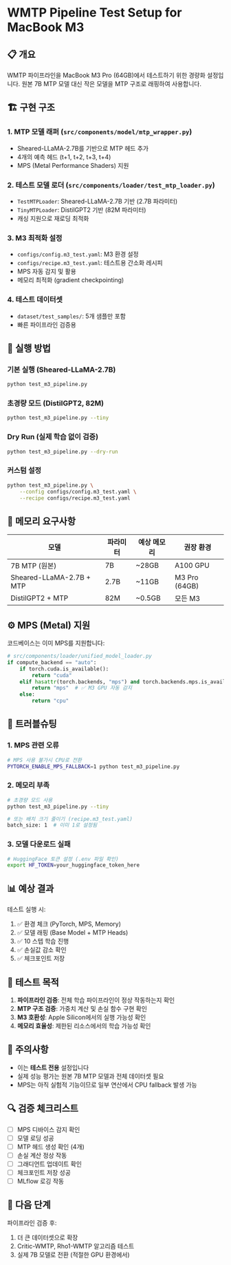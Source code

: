 # WMTP Pipeline Test Setup for MacBook M3

## 📋 개요

WMTP 파이프라인을 MacBook M3 Pro (64GB)에서 테스트하기 위한 경량화 설정입니다.
원본 7B MTP 모델 대신 작은 모델을 MTP 구조로 래핑하여 사용합니다.

## 🏗️ 구현 구조

### 1. **MTP 모델 래퍼** (`src/components/model/mtp_wrapper.py`)
- Sheared-LLaMA-2.7B를 기반으로 MTP 헤드 추가
- 4개의 예측 헤드 (t+1, t+2, t+3, t+4)
- MPS (Metal Performance Shaders) 지원

### 2. **테스트 모델 로더** (`src/components/loader/test_mtp_loader.py`)
- `TestMTPLoader`: Sheared-LLaMA-2.7B 기반 (2.7B 파라미터)
- `TinyMTPLoader`: DistilGPT2 기반 (82M 파라미터)
- 캐싱 지원으로 재로딩 최적화

### 3. **M3 최적화 설정**
- `configs/config.m3_test.yaml`: M3 환경 설정
- `configs/recipe.m3_test.yaml`: 테스트용 간소화 레시피
- MPS 자동 감지 및 활용
- 메모리 최적화 (gradient checkpointing)

### 4. **테스트 데이터셋**
- `dataset/test_samples/`: 5개 샘플만 포함
- 빠른 파이프라인 검증용

## 🚀 실행 방법

### 기본 실행 (Sheared-LLaMA-2.7B)
```bash
python test_m3_pipeline.py
```

### 초경량 모드 (DistilGPT2, 82M)
```bash
python test_m3_pipeline.py --tiny
```

### Dry Run (실제 학습 없이 검증)
```bash
python test_m3_pipeline.py --dry-run
```

### 커스텀 설정
```bash
python test_m3_pipeline.py \
    --config configs/config.m3_test.yaml \
    --recipe configs/recipe.m3_test.yaml
```

## 💾 메모리 요구사항

| 모델 | 파라미터 | 예상 메모리 | 권장 환경 |
|------|---------|------------|-----------|
| 7B MTP (원본) | 7B | ~28GB | A100 GPU |
| Sheared-LLaMA-2.7B + MTP | 2.7B | ~11GB | M3 Pro (64GB) |
| DistilGPT2 + MTP | 82M | ~0.5GB | 모든 M3 |

## ⚙️ MPS (Metal) 지원

코드베이스는 이미 MPS를 지원합니다:
```python
# src/components/loader/unified_model_loader.py
if compute_backend == "auto":
    if torch.cuda.is_available():
        return "cuda"
    elif hasattr(torch.backends, "mps") and torch.backends.mps.is_available():
        return "mps"  # ✅ M3 GPU 자동 감지
    else:
        return "cpu"
```

## 🔧 트러블슈팅

### 1. MPS 관련 오류
```bash
# MPS 사용 불가시 CPU로 전환
PYTORCH_ENABLE_MPS_FALLBACK=1 python test_m3_pipeline.py
```

### 2. 메모리 부족
```bash
# 초경량 모드 사용
python test_m3_pipeline.py --tiny

# 또는 배치 크기 줄이기 (recipe.m3_test.yaml)
batch_size: 1  # 이미 1로 설정됨
```

### 3. 모델 다운로드 실패
```bash
# HuggingFace 토큰 설정 (.env 파일 확인)
export HF_TOKEN=your_huggingface_token_here
```

## 📊 예상 결과

테스트 실행 시:
1. ✅ 환경 체크 (PyTorch, MPS, Memory)
2. ✅ 모델 래핑 (Base Model + MTP Heads)
3. ✅ 10 스텝 학습 진행
4. ✅ 손실값 감소 확인
5. ✅ 체크포인트 저장

## 🎯 테스트 목적

1. **파이프라인 검증**: 전체 학습 파이프라인이 정상 작동하는지 확인
2. **MTP 구조 검증**: 가중치 계산 및 손실 함수 구현 확인
3. **M3 호환성**: Apple Silicon에서의 실행 가능성 확인
4. **메모리 효율성**: 제한된 리소스에서의 학습 가능성 확인

## 📝 주의사항

- 이는 **테스트 전용** 설정입니다
- 실제 성능 평가는 원본 7B MTP 모델과 전체 데이터셋 필요
- MPS는 아직 실험적 기능이므로 일부 연산에서 CPU fallback 발생 가능

## 🔍 검증 체크리스트

- [ ] MPS 디바이스 감지 확인
- [ ] 모델 로딩 성공
- [ ] MTP 헤드 생성 확인 (4개)
- [ ] 손실 계산 정상 작동
- [ ] 그래디언트 업데이트 확인
- [ ] 체크포인트 저장 성공
- [ ] MLflow 로깅 작동

## 🚦 다음 단계

파이프라인 검증 후:
1. 더 큰 데이터셋으로 확장
2. Critic-WMTP, Rho1-WMTP 알고리즘 테스트
3. 실제 7B 모델로 전환 (적절한 GPU 환경에서)
